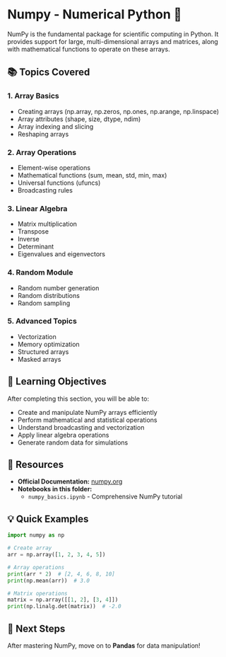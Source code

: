 # Numpy - Numerical Python 🔢

NumPy is the fundamental package for scientific computing in Python. It provides support for large, multi-dimensional arrays and matrices, along with mathematical functions to operate on these arrays.

## 📚 Topics Covered

### 1. Array Basics
- Creating arrays (np.array, np.zeros, np.ones, np.arange, np.linspace)
- Array attributes (shape, size, dtype, ndim)
- Array indexing and slicing
- Reshaping arrays

### 2. Array Operations
- Element-wise operations
- Mathematical functions (sum, mean, std, min, max)
- Universal functions (ufuncs)
- Broadcasting rules

### 3. Linear Algebra
- Matrix multiplication
- Transpose
- Inverse
- Determinant
- Eigenvalues and eigenvectors

### 4. Random Module
- Random number generation
- Random distributions
- Random sampling

### 5. Advanced Topics
- Vectorization
- Memory optimization
- Structured arrays
- Masked arrays

## 🎯 Learning Objectives

After completing this section, you will be able to:
- Create and manipulate NumPy arrays efficiently
- Perform mathematical and statistical operations
- Understand broadcasting and vectorization
- Apply linear algebra operations
- Generate random data for simulations

## 📖 Resources

- **Official Documentation:** [numpy.org](https://numpy.org/)
- **Notebooks in this folder:**
  - `numpy_basics.ipynb` - Comprehensive NumPy tutorial

## 💡 Quick Examples

```python
import numpy as np

# Create array
arr = np.array([1, 2, 3, 4, 5])

# Array operations
print(arr * 2)  # [2, 4, 6, 8, 10]
print(np.mean(arr))  # 3.0

# Matrix operations
matrix = np.array([[1, 2], [3, 4]])
print(np.linalg.det(matrix))  # -2.0
```

## 🔗 Next Steps

After mastering NumPy, move on to **Pandas** for data manipulation!
